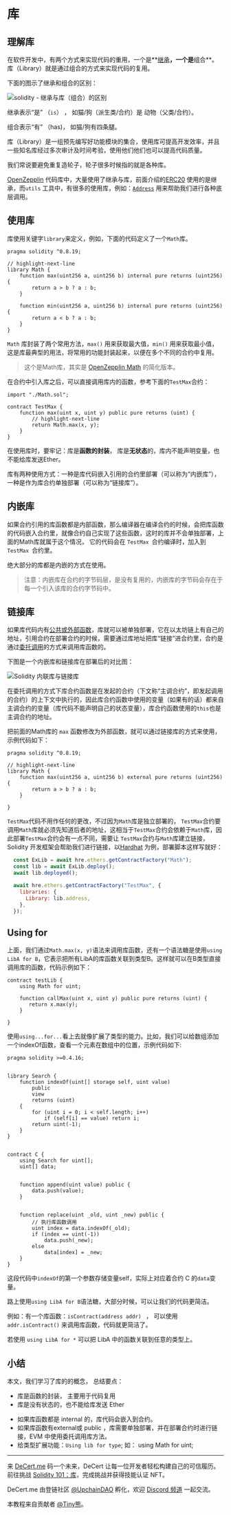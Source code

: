 # 库

## 理解库

在软件开发中，有两个方式来实现代码的重用，一个是**[继承](./16_is.md)**，一个是**组合**。库（Library）就是通过组合的方式来实现代码的复用。

下面的图示了继承和组合的区别：

![solidity - 继承与库（组合）的区别](https://img.learnblockchain.cn/pics/20230730213842.png!decert.logo.water)

继承表示“是” （`is`） ， 如猫/狗（派生类/合约）是 动物（父类/合约）。

组合表示“有” （has)，  如猫/狗有四条腿。



库（Library）是一组预先编写好功能模块的集合，使用库可提高开发效率，并且一些知名库经过多次审计及时间考验，使用他们他们也可以提高代码质量。

我们常说要避免重复造轮子，轮子很多时候指的就是各种库。



[OpenZepplin](https://github.com/OpenZeppelin/openzeppelin-contracts) 代码库中，大量使用了继承与库，前面介绍的[ERC20](https://github.com/OpenZeppelin/openzeppelin-contracts/blob/master/contracts/token/ERC20/ERC20.sol) 使用的是继承，而`utils` 工具中，有很多的使用库，例如：[`Address`](https://github.com/OpenZeppelin/openzeppelin-contracts/blob/master/contracts/utils/Address.sol) 用来帮助我们进行各种底层调用。



## 使用库

 库使用关键字`library`来定义，例如，下面的代码定义了一个`Math`库。

```solidity
pragma solidity ^0.8.19;

// highlight-next-line
library Math {
    function max(uint256 a, uint256 b) internal pure returns (uint256) {
        return a > b ? a : b;
    }

    function min(uint256 a, uint256 b) internal pure returns (uint256) {
        return a < b ? a : b;
    }
}
```



`Math` 库封装了两个常用方法，`max()` 用来获取最大值，`min()` 用来获取最小值，这是库最典型的用法，将常用的功能封装起来，以便在多个不同的合约中复用。

> 这个是Math库，其实是 [OpenZepplin Math](https://github.com/OpenZeppelin/openzeppelin-contracts/blob/master/contracts/utils/math/Math.sol) 的简化版本。



在合约中引入库之后，可以直接调用库内的函数，参考下面的`TestMax`合约：

```solidity
import "./Math.sol";

contract TestMax {
    function max(uint x, uint y) public pure returns (uint) {
        // highlight-next-line
        return Math.max(x, y);
    }
}
```



在使用库时，要牢记：库是**函数的封装**， 库是**无状态**的，库内不能声明变量，也不能给库发送Ether。

库有两种使用方式：一种是库代码嵌入引用的合约里部署（可以称为“内嵌库”），一种是作为库合约单独部署（可以称为“链接库”）。

##  内嵌库

如果合约引用的库函数都是内部函数，那么编译器在编译合约的时候，会把库函数的代码嵌入合约里，就像合约自己实现了这些函数，这时的库并不会单独部署，上面的Math库就属于这个情况， 它的代码会在 `TestMax `合约编译时，加入到 `TestMax `合约里。

绝大部分的库都是内嵌的方式在使用。

> 注意：内嵌库在合约的字节码层，是没有复用的，内嵌库的字节码会存在于每一个引入该库的合约字节码中。



##  链接库

如果库代码内有[公共或外部函数](./2_solidity_layout.md#变量与函数的可见性)，库就可以被单独部署，它在以太坊链上有自己的地址，引用合约在部署合约的时候，需要通过库地址把库“链接”进合约里，合约是通过[委托调用](../solidity-adv/addr_call.md)的方式来调用库函数的。

下图是一个内嵌库和链接库在部署后的对比图：

![Solidity 内联库与链接库](https://img.learnblockchain.cn/pics/20230802174358.png!decert.logo.water)



在委托调用的方式下库合约函数是在发起的合约（下文称“主调合约”，即发起调用的合约）的上下文中执行的，因此库合约函数中使用的变量（如果有的话）都来自主调合约的变量（库代码不能声明自己的状态变量），库合约函数使用的`this`也是主调合约的地址。

  

把前面的Math库的 `max` 函数修改为外部函数，就可以通过链接库的方式来使用，示例代码如下：

```solidity
pragma solidity ^0.8.19;

// highlight-next-line
library Math {
    function max(uint256 a, uint256 b) external pure returns (uint256) {
        return a > b ? a : b;
    }

}
```

`TestMax`代码不用作任何的更改，不过因为`Math`库是独立部署的， `TestMax`合约要调用`Math`库就必须先知道后者的地址，这相当于`TestMax`合约会依赖于`Math`库，因此部署`TestMax`合约会有一点不同，需要让 `TestMax`合约与`Math`库建立链接， Solidity 开发框架会帮助我们进行链接，以[Hardhat](../tools/4_hardhat.md) 为例，部署脚本这样写就好：



```javascript
  const ExLib = await hre.ethers.getContractFactory("Math");
  const lib = await ExLib.deploy();
  await lib.deployed();

  await hre.ethers.getContractFactory("TestMax", {
    libraries: {
      Library: lib.address,
    },
  });

```



## **Using for**

上面，我们通过`Math.max(x, y)`语法来调用库函数，还有一个语法糖是使用`using LibA for B`，它表示把所有LibA的库函数关联到类型B。这样就可以在B类型直接调用库的函数，代码示例如下：

```solidity
contract testLib {
    using Math for uint;
    
    function callMax(uint x, uint y) public pure returns (uint) {
       return x.max(y);
    }

}
```



使用`using...for...`看上去就像扩展了类型的能力。比如，我们可以给数组添加一个indexOf函数，查看一个元素在数组中的位置，示例代码如下:

```solidity
pragma solidity >=0.4.16;


library Search {
    function indexOf(uint[] storage self, uint value)
        public
        view
        returns (uint)
    {
        for (uint i = 0; i < self.length; i++)
            if (self[i] == value) return i;
        return uint(-1);
    }
}


contract C {
    using Search for uint[];
    uint[] data;


    function append(uint value) public {
        data.push(value);
    }


    function replace(uint _old, uint _new) public {
        // 执行库函数调用
        uint index = data.indexOf(_old);
        if (index == uint(-1))
            data.push(_new);
        else
            data[index] = _new;
    }
}
```

这段代码中`indexOf`的第一个参数存储变量self，实际上对应着合约 C 的`data`变量。



路上使用`using LibA for B`语法糖，大部分时候，可以让我们的代码更简洁。

例如：有一个库函数：`isContract(address addr) ` ， 可以使用 `addr.isContract()`  来调用库函数，代码就更简洁了。



若使用 `using LibA for *`  可以把 LibA 中的函数关联到任意的类型上。



## 小结

本文，我们学习了库的的概念， 总结要点：

* 库是函数的封装， 主要用于代码复用
* 库是没有状态的，也不能给库发送 Ether

- 如果库函数都是 internal 的，库代码会嵌入到合约。 
- 如果库函数有external或 public ，库需要单独部署，并在部署合约时进行链接，EVM 中使用委托调用库方法。
- 给类型扩展功能：`Using lib for type`; 如： using Math for uint;





------

来 [DeCert.me](https://decert.me/quests/10003) 码一个未来，DeCert 让每一位开发者轻松构建自己的可信履历。
前往挑战 [Solidity 101：库](https://decert.me/quests/8867a83b-c3ba-43e2-afa7-324a7d5dcdc6)，完成挑战并获得技能认证 NFT。

DeCert.me 由登链社区 [@UpchainDAO](https://twitter.com/upchaindao) 孵化，欢迎 [Discord 频道](https://discord.com/invite/kuSZHftTqe) 一起交流。

本教程来自贡献者 [@Tiny熊](https://twitter.com/tinyxiong_eth)。

